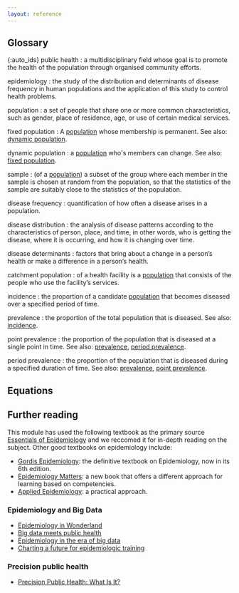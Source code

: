 ```yaml
---
layout: reference
---
```


## Glossary

{:auto_ids}
public health
:   a multidisciplinary field whose goal is to promote the health of the population through organised community efforts.

epidemiology
:   the study of the distribution and determinants of disease frequency in human populations and the application of this study to control health problems.

population
:   a set of people that share one or more common characteristics, such as gender, place of residence, age, or use of certain medical services.

fixed population
:   A [population](#population) whose membership is permanent.
    See also: [dynamic population](#dynamic-population).

dynamic population
:   a [population](#population) who's members can change.
    See also: [fixed population](#fixed-population).

sample
:   (of a [population](#population)) a subset of the group where each member in the sample is chosen at random from the population, so that the statistics of the sample are suitably close to the statistics of the population.

disease frequency
:   quantification of how often a disease arises in a population.

disease distribution
:   the analysis of disease patterns according to the characteristics of person, place, and time, in other words, who is getting the disease, where it is occurring, and how it is changing over time.

disease determinants
:  factors that bring about a change in a person’s health or make a difference in a person’s health.

catchment population
:   of a health facility is a [population](#population) that consists of the people who use the facility’s services.

incidence
:   the proportion of a candidate [population](#population) that becomes diseased over a specified period of time.

prevalence
:   the proportion of the total population that is diseased.
    See also: [incidence](#incidence).

point prevalence
:   the proportion of the population that is diseased at a single point in time.
    See also: [prevalence](#prevalence), [period prevalence](#period-prevalence).

period prevalence
:   the proportion of the population that is diseased during a specified duration of time.
    See also:  [prevalence](#prevalence), [point prevalence](#point-prevalence).

## Equations



## Further reading
This module has used the following textbook as the primary source [Essentials of Epidemiology](https://www.amazon.com/Essentials-Epidemiology-Public-Health-Aschengrau/dp/1284028917) and we reccomed it for in-depth reading on the subject. Other good textbooks on epidemiology include:
* [Gordis Epidemiology](https://www.amazon.com/Gordis-Epidemiology-David-Celentano-ScD/dp/0323552293): the definitive textbook on Epidemiology, now in its 6th edition.
* [Epidemiology Matters](https://www.amazon.com/Epidemiology-Matters-Introduction-Methodological-Foundations/dp/0199331243): a new book that offers a different approach for learning based on competencies.
* [Applied Epidemiology](https://www.amazon.com/Applied-Epidemiology-Practice-Ross-Brownson/dp/0195187415): a practical approach.

### Epidemiology and Big Data
* [Epidemiology in Wonderland](https://pubmed.ncbi.nlm.nih.gov/29623670/)
* [Big data meets public health](https://science.sciencemag.org/content/346/6213/1054.long)
* [Epidemiology in the era of big data](https://journals.lww.com/epidem/Fulltext/2015/05000/Commentary__Epidemiology_in_the_Era_of_Big_Data.14.aspx)
* [Charting a future for epidemiologic training](https://pubmed.ncbi.nlm.nih.gov/25976024/)

### Precision public health
* [Precision Public Health: What Is It?](https://blogs.cdc.gov/genomics/2018/05/15/precision-public-health-2/)